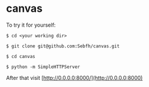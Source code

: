 canvas
======

To try it for yourself:

`$ cd <your working dir>`

`$ git clone git@github.com:Sebfh/canvas.git`

`$ cd canvas`

`$ python -m SimpleHTTPServer`

After that visit [http://0.0.0.0:8000/](http://0.0.0.0:8000)
